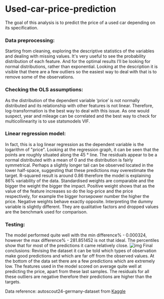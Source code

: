 # Used-car-price-prediction

The goal of this analysis is to predict the price of a used car depending on its specification. 

### Data preprocessing: 
Starting from cleaning, exploring the descriptive statistics of the variables and dealing with missing values.
It's very useful to see the probability distribution of each feature. And for the optimal results I’ll be looking for normal distributions, rather than exponential. 
Looking at the description it is visible that there are a few outliers so the easiest way to deal with that is to remove some of the observations.
### Checking the OLS assumptions:
As the distribution of the dependent variable ‘price’ is not normally distributed and its relationship with other features is not linear. Therefore, log-transformation is the best way to deal with this issue.
As one would suspect, year and mileage can be correlated and the best way to check for multicollinearity is to use statsmodels VIF.
### Linear regression model:
In fact, this is a log linear regression as the dependent variable is the logarithm of "price".
Looking at the regression graph, it can be seen that the points are roughly situated along the 45 ° line.
The residuals appear to be a normal distributed with a mean of 0 and the distribution is fairly symmetrical. Perhaps a slightly longer tail can be observed located in the lower half-space, suggesting that these predictions may overestimate the target.
R-squared result is around 0.86 therefore the model is explaining 86% variability of the data.
Standardised weights are comparable and the bigger the weight the bigger the impact. Positive weight shows that as the value of the feature increases so do the log-price and the price respectively, for example the bigger horsepower number the higher the price. Negative weights behave exactly opposite. 
Interpreting the dummy variable is slightly different. They are qualitative factors and dropped values are the benchmark used for comparison. 
### Testing:
The model performed quite well with the min difference% - 0.000324, however the max difference% -  281.851452 is not that ideal. The percentiles show that for most of the predictions it came relatively close.
![img](https://user-images.githubusercontent.com/85560182/146196073-4914dbe8-45a0-467b-9cfd-9768b1d245c5.png)
Final conclusions:
Revising the dataset it can be told which types of observation make good predictions and which are far off from the observed values. At the bottom of the data set there are a few predictions which are extremely low. The features used in the model scored on average quite well at predicting the price, apart from these last samples. The residuals for all these outliers are negative therefore their predictions are higher than the targets.

Data reference:
autoscout24-germany-dataset from [Kaggle](https://www.kaggle.com/ander289386/cars-germany)
